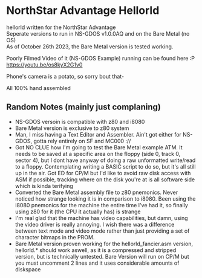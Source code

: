 # NorthStar Advantage Hellorld

hellorld written for the NorthStar Advantage  
Seperate versions to run in NS-GDOS v1.0.0AQ and on the Bare Metal (no OS)  
As of October 26th 2023, the Bare Metal version is tested working.

Poorly Filmed Video of it (NS-GDOS Example) running can be found here :P  
<https://youtu.be/os8kyX2G1v0>  

Phone's camera is a potato, so sorry bout that-  

All 100% hand assembled  

## Random Notes (mainly just complaning)  

- NS-GDOS versoin is compatible with z80 and i8080  
- Bare Metal version is exclusive to z80 system
- Man, I miss having a Text Editor and Assembler. Ain't got either for NS-GDOS, gotta rely entirely on SF and MC000 ://  
- Got NO CLUE how I'm going to test the Bare Metal example ATM. It needs to be saved at a specific area on the floppy (side 0, track 0, sector 4), but I dont have anyway of doing a raw unformatted write/read to a floppy. Contemplating writing a BASIC script to do so, but it's all still up in the air. Got ED for CP/M but I'd like to avoid raw disk access with ASM if possible, tracking where on the disk you're at is all software side which is kinda terifying
- Converted the Bare Metal assembly file to z80 pnemonics. Never noticed how strange looking it is in comparison to i8080. Been using the i8080 pnemonics for the machine the entire time I've had it, so finally using z80 for it (the CPU it actually has) is strange  
- I'm real glad that the machine has video capabilities, but damn, using the video driver is really annoying. I wish there was a difference between text mode and video mode rather than just providing a set of character bitmaps in the PROM.
- Bare Metal version proven working for the hellorld\_fancier.asm version, hellorld.* should work aswell, as it is a compressed and stripped version, but is technically untested. Bare Version will run on CP/M but you must uncomment 2 lines and it uses considerable amounts of diskspace

